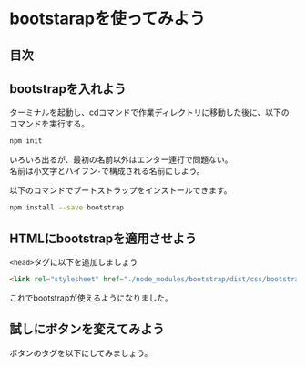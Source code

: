 # bootstarapを使ってみよう

## 目次
<!-- toc -->

## bootstrapを入れよう
ターミナルを起動し、cdコマンドで作業ディレクトリに移動した後に、以下のコマンドを実行する。
```bash
npm init
```
いろいろ出るが、最初の名前以外はエンター連打で問題ない。  
名前は小文字とハイフン`-`で構成される名前にしよう。

以下のコマンドでブートストラップをインストールできます。
```bash
npm install --save bootstrap
```

## HTMLにbootstrapを適用させよう
`<head>`タグに以下を追加しましょう
```html
<link rel="stylesheet" href="./node_modules/bootstrap/dist/css/bootstrap.min.css" />
```

これでbootstrapが使えるようになりました。


## 試しにボタンを変えてみよう
ボタンのタグを以下にしてみましょう。
```html

```
